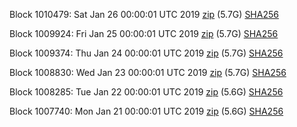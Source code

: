 Block 1010479: Sat Jan 26 00:00:01 UTC 2019 [zip](https://dash-bootstrap.ams3.digitaloceanspaces.com/mainnet/2019-01-26/bootstrap.dat.zip) (5.7G) [SHA256](https://dash-bootstrap.ams3.digitaloceanspaces.com/mainnet/2019-01-26/sha256.txt)

Block 1009924: Fri Jan 25 00:00:01 UTC 2019 [zip](https://dash-bootstrap.ams3.digitaloceanspaces.com/mainnet/2019-01-25/bootstrap.dat.zip) (5.7G) [SHA256](https://dash-bootstrap.ams3.digitaloceanspaces.com/mainnet/2019-01-25/sha256.txt)

Block 1009374: Thu Jan 24 00:00:01 UTC 2019 [zip](https://dash-bootstrap.ams3.digitaloceanspaces.com/mainnet/2019-01-24/bootstrap.dat.zip) (5.7G) [SHA256](https://dash-bootstrap.ams3.digitaloceanspaces.com/mainnet/2019-01-24/sha256.txt)

Block 1008830: Wed Jan 23 00:00:01 UTC 2019 [zip](https://dash-bootstrap.ams3.digitaloceanspaces.com/mainnet/2019-01-23/bootstrap.dat.zip) (5.7G) [SHA256](https://dash-bootstrap.ams3.digitaloceanspaces.com/mainnet/2019-01-23/sha256.txt)

Block 1008285: Tue Jan 22 00:00:01 UTC 2019 [zip](https://dash-bootstrap.ams3.digitaloceanspaces.com/mainnet/2019-01-22/bootstrap.dat.zip) (5.6G) [SHA256](https://dash-bootstrap.ams3.digitaloceanspaces.com/mainnet/2019-01-22/sha256.txt)

Block 1007740: Mon Jan 21 00:00:01 UTC 2019 [zip](https://dash-bootstrap.ams3.digitaloceanspaces.com/mainnet/2019-01-21/bootstrap.dat.zip) (5.6G) [SHA256](https://dash-bootstrap.ams3.digitaloceanspaces.com/mainnet/2019-01-21/sha256.txt)
